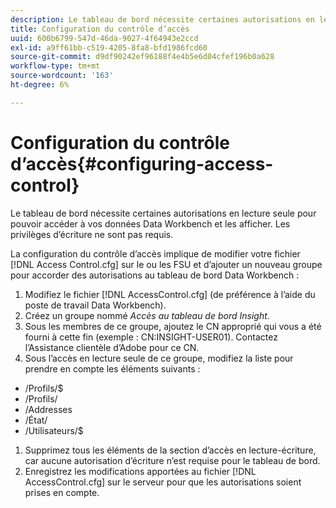 ```yaml
---
description: Le tableau de bord nécessite certaines autorisations en lecture seule pour pouvoir accéder à vos données Data Workbench et les afficher. Les privilèges d’écriture ne sont pas requis.
title: Configuration du contrôle d’accès
uuid: 600b6799-547d-46da-9027-4f64943e2ccd
exl-id: a9ff61bb-c519-4205-8fa8-bfd1986fcd60
source-git-commit: d9df90242ef96188f4e4b5e6d04cfef196b0a628
workflow-type: tm+mt
source-wordcount: '163'
ht-degree: 6%

---
```


# Configuration du contrôle d’accès{#configuring-access-control}

Le tableau de bord nécessite certaines autorisations en lecture seule pour pouvoir accéder à vos données Data Workbench et les afficher. Les privilèges d’écriture ne sont pas requis.

La configuration du contrôle d’accès implique de modifier votre fichier [!DNL Access Control.cfg] sur le ou les FSU et d’ajouter un nouveau groupe pour accorder des autorisations au tableau de bord Data Workbench :

1. Modifiez le fichier [!DNL AccessControl.cfg] (de préférence à l’aide du poste de travail Data Workbench).
1. Créez un groupe nommé *Accès au tableau de bord Insight*.
1. Sous les membres de ce groupe, ajoutez le CN approprié qui vous a été fourni à cette fin (exemple : CN:INSIGHT-USER01). Contactez l’Assistance clientèle d’Adobe pour ce CN.
1. Sous l’accès en lecture seule de ce groupe, modifiez la liste pour prendre en compte les éléments suivants :

* /Profils/$
* /Profils/
* /Addresses
* /État/
* /Utilisateurs/$

1. Supprimez tous les éléments de la section d’accès en lecture-écriture, car aucune autorisation d’écriture n’est requise pour le tableau de bord.
1. Enregistrez les modifications apportées au fichier [!DNL AccessControl.cfg] sur le serveur pour que les autorisations soient prises en compte.
